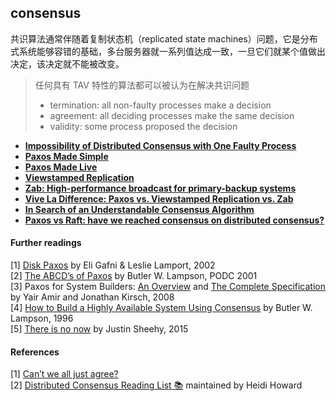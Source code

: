 ## consensus

共识算法通常伴随着复制状态机（replicated state machines）问题，它是分布式系统能够容错的基础，多台服务器就一系列值达成一致，一旦它们就某个值做出决定，该决定就不能被改变。

> 任何具有 TAV 特性的算法都可以被认为在解决共识问题
>
> - termination: all non-faulty processes make a decision
> - agreement: all deciding processes make the same decision
> - validity: some process proposed the decision

- **[Impossibility of Distributed Consensus with One Faulty Process][flp]**
- **[Paxos Made Simple][paxos-simple]**
- **[Paxos Made Live][paxos-live]**
- **[Viewstamped Replication][vr]**
- **[Zab: High-performance broadcast for primary-backup systems][zab]**
- **[Vive La Difference: Paxos vs. Viewstamped Replication vs. Zab][vivela]**
- **[In Search of an Understandable Consensus Algorithm][raft]**
- **[Paxos vs Raft: have we reached consensus on distributed consensus?][paxos-vs-raft]**

#### Further readings

[1] [Disk Paxos](../../assets/pdfs/disk-paxos.pdf) by Eli Gafni & Leslie Lamport, 2002<br>
[2] [The ABCD’s of Paxos](../../assets/pdfs/paxos-abcd.pdf) by Butler W. Lampson, PODC 2001<br>
[3] Paxos for System Builders: [An Overview](../../assets/pdfs/paxos-for-system-builders-an-overview.pdf) and [The Complete Specification](../../assets/pdfs/paxos_for_system_builders.pdf) by Yair Amir and Jonathan Kirsch, 2008<br>
[4] [How to Build a Highly Available System Using Consensus](../../assets/pdfs/how-to-build-a-highly-available-system-using-consensus.pdf) by Butler W. Lampson, 1996<br>
[5] [There is no now](../../assets/pdfs/there_is_no_now.pdf) by Justin Sheehy, 2015

#### References

[1] [Can’t we all just agree?](https://blog.acolyer.org/2015/03/01/cant-we-all-just-agree/)<br>
[2] [Distributed Consensus Reading List 📚](https://github.com/heidihoward/distributed-consensus-reading-list) maintained by Heidi Howard


[paxos-simple]: paxos-made-simple.md
[paxos-live]: paxos-made-live.md
[raft]: raft.md
[flp]: flp.md
[zab]: zab.md
[vr]: vr.md
[vivela]: paxos-vs-vr-vs-zab.md
[paxos-vs-raft]: paxos-vs-raft.md
